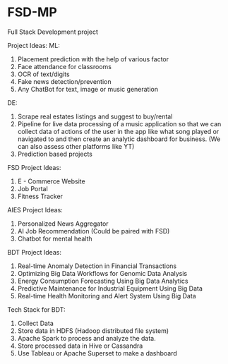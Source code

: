 # FSD-MP
Full Stack Development project

Project Ideas:
ML:
1. Placement prediction with the help of various factor
2. Face attendance for classrooms
3. OCR of text/digits
4. Fake news detection/prevention
5. Any ChatBot for text, image or music generation

DE:
1. Scrape real estates listings and suggest to buy/rental
2. Pipeline for live data processing of a music application so that we can collect data of actions of the user in the app like what song played or navigated to and then create an analytic dashboard for business. (We can also assess other platforms like YT)
3. Prediction based projects

FSD Project Ideas:
1. E - Commerce Website
2. Job Portal
3. Fitness Tracker

AIES Project Ideas: 
1. Personalized News Aggregator
2. AI Job Recommendation (Could be paired with FSD)
3. Chatbot for mental health

BDT Project Ideas: 
1. Real-time Anomaly Detection in Financial Transactions
2. Optimizing Big Data Workflows for Genomic Data Analysis
3. Energy Consumption Forecasting Using Big Data Analytics
4. Predictive Maintenance for Industrial Equipment Using Big Data
5. Real-time Health Monitoring and Alert System Using Big Data

Tech Stack for BDT:
1. Collect Data
2. Store data in HDFS (Hadoop distributed file system)
3. Apache Spark to process and analyze the data.
4. Store processed data in Hive or Cassandra
5. Use Tableau or Apache Superset to make a dashboard